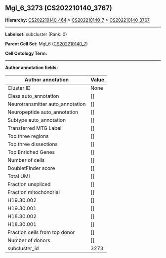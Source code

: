 ## Mgl_6_3273 (CS202210140_3767)
<b>Hierarchy: </b>
[CS202210140_464](https://purl.brain-bican.org/taxonomy/CS202210140#CS202210140_464) >
[CS202210140_7](https://purl.brain-bican.org/taxonomy/CS202210140#CS202210140_7) >
[CS202210140_3767](https://purl.brain-bican.org/taxonomy/CS202210140#CS202210140_3767)

---


**Labelset:** subcluster (Rank: 0)

**Parent Cell Set:** Mgl_6 ([CS202210140_7](https://purl.brain-bican.org/taxonomy/CS202210140#CS202210140_7))



**Cell Ontology Term:** 

[MARKER GENES.]: #


---

[TRANSFERRED ANNOTATIONS.]: #


[AUTHOR ANNOTATION FIELDS.]: #


**Author annotation fields:**

| Author annotation | Value |
|-------------------|-------|
|Cluster ID|None|
|Class auto_annotation|[]|
|Neurotransmitter auto_annotation|[]|
|Neuropeptide auto_annotation|[]|
|Subtype auto_annotation|[]|
|Transferred MTG Label|[]|
|Top three regions|[]|
|Top three dissections|[]|
|Top Enriched Genes|[]|
|Number of cells|[]|
|DoubletFinder score|[]|
|Total UMI|[]|
|Fraction unspliced|[]|
|Fraction mitochondrial|[]|
|H19.30.002|[]|
|H19.30.001|[]|
|H18.30.002|[]|
|H18.30.001|[]|
|Fraction cells from top donor|[]|
|Number of donors|[]|
|subcluster_id|3273|
